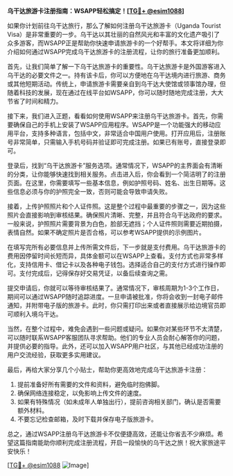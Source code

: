 **乌干达旅游卡注册指南：WSAPP轻松搞定！[[TG💪+ @esim1088](https://t.me/s/esim1088)]**

如果你计划前往乌干达旅行，那么了解如何注册乌干达旅游卡（Uganda Tourist Visa）是非常重要的一步。乌干达以其壮丽的自然风光和丰富的文化遗产吸引了众多游客，而WSAPP正是帮助你快速申请旅游卡的一个好帮手。本文将详细为你介绍如何通过WSAPP完成乌干达旅游卡的注册流程，让你的旅行准备更加顺利。

首先，让我们简单了解一下乌干达旅游卡的重要性。乌干达旅游卡是外国游客进入乌干达的必要文件之一。持有该卡后，你可以方便地在乌干达境内进行旅游、商务或其他短期活动。传统上，申请旅游卡需要亲自到乌干达大使馆或领事馆办理，但随着科技的发展，现在通过在线平台如WSAPP，你可以随时随地完成注册，大大节省了时间和精力。

接下来，我们进入正题，看看如何使用WSAPP来注册乌干达旅游卡。首先，你需要确保自己的手机上安装了WSAPP应用程序。WSAPP是一个功能强大的移动应用平台，支持多种语言，包括中文，非常适合中国用户使用。打开应用后，注册账号非常简单，只需输入手机号码并验证即可完成注册。如果已有账号，直接登录即可。

登录后，找到“乌干达旅游卡”服务选项。通常情况下，WSAPP的主界面会有清晰的分类，让你能够快速找到相关服务。点击进入后，你会看到一个简洁明了的注册页面。在这里，你需要填写一些基本信息，例如护照号码、姓名、出生日期等。这些信息必须与你的护照完全一致，否则可能会导致申请失败。

接着，上传护照照片和个人证件照。这是整个过程中最重要的步骤之一，因为这些照片会直接影响到审核结果。确保照片清晰、完整，并且符合乌干达政府的要求。一般来说，护照照片需要背景为白色，脸部无遮挡；个人证件照则需要近期拍摄，表情自然。如果不确定照片是否合格，可以参考WSAPP提供的示例图片。

在填写完所有必要信息并上传所需文件后，下一步就是支付费用。乌干达旅游卡的费用因停留时间长短而异，具体金额可以在WSAPP上查看。支付方式也非常多样化，支持信用卡、借记卡以及各种电子钱包。选择适合自己的支付方式进行操作即可。支付完成后，记得保存好交易凭证，以备后续查询之需。

提交申请后，你就可以等待审核结果了。通常情况下，审核周期为1-3个工作日，期间可以通过WSAPP随时追踪进度。一旦申请被批准，你将会收到一封电子邮件通知，并附带电子版的旅游卡。此时，你只需打印出来或者直接展示给边境官员即可顺利入境乌干达。

当然，在整个过程中，难免会遇到一些问题或疑问。如果你对某些环节不太清楚，可以随时联系WSAPP客服团队寻求帮助。他们的专业人员会耐心解答你的问题，并提供必要的指导。此外，还可以加入WSAPP用户社区，与其他已经成功注册的用户交流经验，获取更多实用建议。

最后，再给大家分享几个小贴士，帮助你更高效地完成乌干达旅游卡注册：

1. 提前准备好所有需要的文件和资料，避免临时抱佛脚。
2. 确保网络连接稳定，以免影响上传文件的速度。
3. 如果有特殊情况（如未成年人单独出行），提前咨询相关部门，确认是否需要额外材料。
4. 不要忘记检查邮箱，及时下载并保存电子版旅游卡。

总之，通过WSAPP注册乌干达旅游卡不仅便捷高效，还能让你省去不少麻烦。希望这篇指南能助你顺利完成注册流程，开启一段愉快的乌干达之旅！祝大家旅途平安快乐！

[[TG💪+ @esim1088](https://t.me/s/esim1088) ![Image](https://i.postimg.cc/4NQfJmqS/Snipaste-2025-05-13-00-14-12.png)]